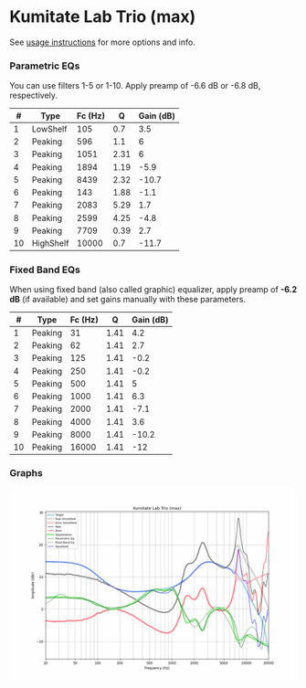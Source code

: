 # Kumitate Lab Trio (max)
See [usage instructions](https://github.com/jaakkopasanen/AutoEq#usage) for more options and info.

### Parametric EQs
You can use filters 1-5 or 1-10. Apply preamp of -6.6 dB or -6.8 dB, respectively.

|   # | Type      |   Fc (Hz) |    Q |   Gain (dB) |
|-----|-----------|-----------|------|-------------|
|   1 | LowShelf  |       105 | 0.7  |         3.5 |
|   2 | Peaking   |       596 | 1.1  |         6   |
|   3 | Peaking   |      1051 | 2.31 |         6   |
|   4 | Peaking   |      1894 | 1.19 |        -5.9 |
|   5 | Peaking   |      8439 | 2.32 |       -10.7 |
|   6 | Peaking   |       143 | 1.88 |        -1.1 |
|   7 | Peaking   |      2083 | 5.29 |         1.7 |
|   8 | Peaking   |      2599 | 4.25 |        -4.8 |
|   9 | Peaking   |      7709 | 0.39 |         2.7 |
|  10 | HighShelf |     10000 | 0.7  |       -11.7 |

### Fixed Band EQs
When using fixed band (also called graphic) equalizer, apply preamp of **-6.2 dB** (if available) and set gains manually with these parameters.

|   # | Type    |   Fc (Hz) |    Q |   Gain (dB) |
|-----|---------|-----------|------|-------------|
|   1 | Peaking |        31 | 1.41 |         4.2 |
|   2 | Peaking |        62 | 1.41 |         2.7 |
|   3 | Peaking |       125 | 1.41 |        -0.2 |
|   4 | Peaking |       250 | 1.41 |        -0.2 |
|   5 | Peaking |       500 | 1.41 |         5   |
|   6 | Peaking |      1000 | 1.41 |         6.3 |
|   7 | Peaking |      2000 | 1.41 |        -7.1 |
|   8 | Peaking |      4000 | 1.41 |         3.6 |
|   9 | Peaking |      8000 | 1.41 |       -10.2 |
|  10 | Peaking |     16000 | 1.41 |       -12   |

### Graphs
![](./Kumitate%20Lab%20Trio%20(max).png)
